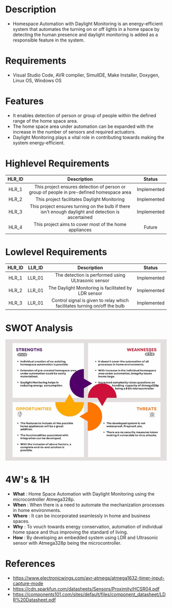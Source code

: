 # Description
* Homespace Automation with Daylight Monitoring is an energy-efficient system that automates the turning on or off lights in a home space by detecting the human presence and daylight monitoring is added as a responsible feature in the system. 

# Requirements
* Visual Studio Code, AVR compiler, SimulIDE, Make Installer, Doxygen, Linux OS, Windows OS
# Features
* It enables detection of person or group of people within the defined range of the home space area.
* The home space area under automation can be expanded with the increase in the number of sensors and required actuators.
* Daylight Monitoring plays a vital role in contributing towards making the system energy-efficient.
   
# Highlevel Requirements
|HLR_ID|Description|Status|
|:--:|:--:|:--:|
|HLR_1|This project ensures detection of person or group of people in pre-defined homespace area|Implemented|
|HLR_2|This project facilitates Daylight Monitoring|Implemented|
|HLR_3|This project ensures turning on the bulb if there isn't enough daylight and detection is ascertained|Implemented|
|HLR_4|This project aims to cover most of the home appliances|Future|

    
# Lowlevel Requirements
|HLR_ID|LLR_ID|Description|Status|
|:--:|:--:|:--:|:--:|
|HLR_1|LLR_01|The detection is performed using ULtrasonic sensor|Implemented|
|HLR_2|LLR_01|The Daylight Monitoring is facilitated by LDR sensor|Implemented|
|HLR_3|LLR_01|Control signal is given to relay which facilitates turning on/off the bulb|Implemented|


# SWOT Analysis
![](https://github.com/ITSMEUNICK-21/M2_AVR_based_Homespace_Automation_with_Daylight_Monitoring/blob/main/6_Output/Others/SWOT_Analysis_M2.jpg)

# 4W's & 1H
* **What**  : Home Space Automation with Daylight Monitoring using the microcontroller Atmega328p.
* **When**  : When there is a need to automate the mechanization processes in home environments.
* **Where** : It can be incorporated seamlessly in home and business spaces.
* **Why**   : To vouch towards energy conservation, automation of individual home space and thus improving the standard of living.
* **How**   : By developing an embedded system using LDR and Ultrasonic sensor with Atmega328p being the microcontroller.

# References

* https://www.electronicwings.com/avr-atmega/atmega1632-timer-input-capture-mode
* https://cdn.sparkfun.com/datasheets/Sensors/Proximity/HCSR04.pdf
* https://components101.com/sites/default/files/component_datasheet/LDR%20Datasheet.pdf


